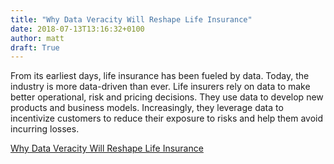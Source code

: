 ```yaml
---
title: "Why Data Veracity Will Reshape Life Insurance"
date: 2018-07-13T13:16:32+0100
author: matt
draft: True
---
```

From its earliest days, life insurance has been fueled by data. Today, the industry is more data-driven than ever. Life insurers rely on data to make better operational, risk and pricing decisions. They use data to develop new products and business models. Increasingly, they leverage data to incentivize customers to reduce their exposure to risks and help them avoid incurring losses.

[ Why Data Veracity Will Reshape Life Insurance ]( https://insuranceblog.accenture.com/why-data-veracity-will-reshape-life-insurance )
